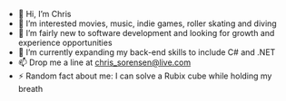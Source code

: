 - 👋 Hi, I’m Chris
- 👀 I’m interested movies, music, indie games, roller skating and diving
- 💞️ I’m fairly new to software development and looking for growth and experience opportunities
- 🌱 I’m currently expanding my back-end skills to include C# and .NET
- 📫 Drop me a line at chris_sorensen@live.com
- ⚡ Random fact about me: I can solve a Rubix cube while holding my breath
